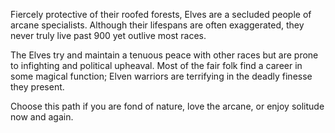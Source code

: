 Fiercely protective of their roofed forests, Elves are a secluded people of arcane specialists. Although their lifespans are often exaggerated, they never truly live past 900 yet outlive most races.

The Elves try and maintain a tenuous peace with other races but are prone to infighting and political upheaval. Most of the fair folk find a career in some magical function; Elven warriors are terrifying in the deadly finesse they present.

Choose this path if you are fond of nature, love the arcane, or enjoy solitude now and again.
